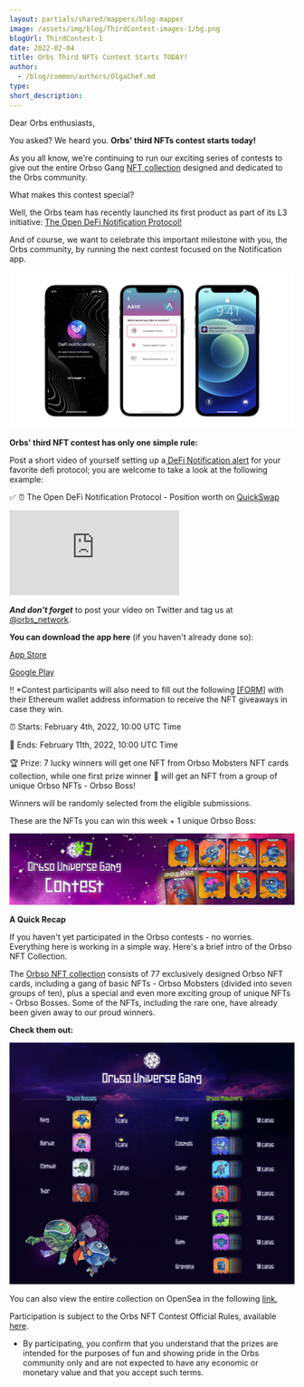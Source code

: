 ```yaml
---
layout: partials/shared/mappers/blog-mapper
image: /assets/img/blog/ThirdContest-images-1/bg.png
blogUrl: ThirdContest-1
date: 2022-02-04
title: Orbs Third NFTs Contest Starts TODAY!
author:
  - /blog/common/authors/OlgaChef.md
type:
short_description: 
---
```

Dear Orbs enthusiasts,

You asked? We heard you. **Orbs' third NFTs contest starts today!**

As you all know, we're continuing to run our exciting series of contests to give out the entire Orbso Gang [NFT collection](https://opensea.io/collection/orbso-universe-gang) designed and dedicated to the Orbs community.

What makes this contest special? 

Well, the Orbs team has recently launched its first product as part of its L3 initiative: [The Open DeFi Notification Protocol!](https://www.orbs.com/notifications-launch/)

And of course, we want to celebrate this important milestone with you, the Orbs community, by running the next contest focused on the Notification app.

![](/assets/img/blog/ThirdContest-images-1/image1.png)

**Orbs' third NFT contest has only one simple rule:**

Post a short video of yourself setting up a[  DeFi Notification alert](https://www.orbs.com/notifications-launch/) for your favorite defi protocol; you are welcome to take a look at the following example:

✅ ⏰ The Open DeFi Notification Protocol - Position worth on [QuickSwap](https://www.youtube.com/watch?v=PyS3A11XlWQ&t=1s)
<iframe src="https://www.youtube.com/embed/PyS3A11XlWQ" title="YouTube video player" frameborder="0" allow="accelerometer; autoplay; clipboard-write; encrypted-media; gyroscope; picture-in-picture" allowfullscreen></iframe>

***And don't forget***  to post your video on Twitter and tag us at  [@orbs_network](https://twitter.com/orbs_network).

**You can download the app here** (if you haven't already done so):

[App Store](https://apps.apple.com/il/app/defi-notifications/id1588243632)

[Google Play](https://play.google.com/store/apps/details?id=com.orbs.openDefiNotificationsApp)

‼️  *Contest participants will also need to fill out the following  [[FORM]](https://docs.google.com/forms/d/16uHhnS4T2OQ6roDu6Y3hgmA72VJZLGVE5qBs3pPRMv0/edit) with their Ethereum wallet address information to receive the NFT giveaways in case they win.

⏰ Starts: February 4th, 2022, 10:00 UTC Time

🏁 Ends: February 11th, 2022, 10:00 UTC Time

🏆 Prize: 7 lucky winners will get one NFT from Orbso Mobsters NFT cards collection, while one first prize winner 🥇 will get an NFT from a group of unique Orbso NFTs - Orbso Boss!

Winners will be randomly selected from the eligible submissions.

These are the NFTs you can win this week + 1 unique Orbso Boss:

![](/assets/img/blog/ThirdContest-images-1/image2.jpg)

<div class='line-separator'> </div>

**A Quick Recap**

If you haven't yet participated in the Orbso contests - no worries. Everything here is working in a simple way. Here's a brief intro of the Orbso NFT Collection.

The [Orbso NFT collection](https://opensea.io/collection/orbso-universe-gang) consists of 77 exclusively designed Orbso NFT cards, including a gang of basic NFTs - Orbso Mobsters (divided into seven groups of ten), plus a special and even more exciting group of unique NFTs - Orbso Bosses. Some of the NFTs, including the rare one, have already been given away to our proud winners.

**Check them out:**

![](/assets/img/blog/ThirdContest-images-1/image3.jpg)

You can also view the entire collection on OpenSea in the following [link.](https://opensea.io/collection/orbso-universe-gang)

<div class='line-separator'> </div>

Participation is subject to the Orbs NFT Contest Official Rules, available [here](https://drive.google.com/file/d/1XUrMRIH_txG9pzOkWMY3vpxUFjLvii2Z/view).

-   By participating, you confirm that you understand that the prizes are intended for the purposes of fun and showing pride in the Orbs community only and are not expected to have any economic or monetary value and that you accept such terms.
